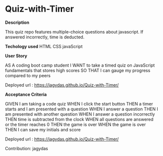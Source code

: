 # Quiz-with-Timer

**Description**

This quiz repo  features multiple-choice questions about javascript. If answered incorrectly, time is deducted.

**Techology used**
HTML
CSS
javaScript

**User Story**

AS A coding boot camp student
I WANT to take a timed quiz on JavaScript fundamentals that stores high scores
SO THAT I can gauge my progress compared to my peers

Deployed url : https://jagydas.github.io/Quiz-with-Timer/

**Acceptance Criteria**

GIVEN I am taking a code quiz
WHEN I click the start button
THEN a timer starts and I am presented with a question
WHEN I answer a question
THEN I am presented with another question
WHEN I answer a question incorrectly
THEN time is subtracted from the clock
WHEN all questions are answered or the timer reaches 0
THEN the game is over
WHEN the game is over
THEN I can save my initials and score

Deployed url : https://jagydas.github.io/Quiz-with-Timer/


Contribution: jagydas


